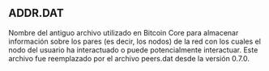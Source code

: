 ## ADDR.DAT

Nombre del antiguo archivo utilizado en Bitcoin Core para almacenar información sobre los pares (es decir, los nodos) de la red con los cuales el nodo del usuario ha interactuado o puede potencialmente interactuar. Este archivo fue reemplazado por el archivo peers.dat desde la versión 0.7.0.